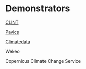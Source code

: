# Demonstrators

[CLINT](https://clint.dkrz.de/) 

[Pavics](https://pavics-sdi.readthedocs.io/en/latest/index.html)

[Climatedata](Climatedata.ca)

Wekeo

Copernicus Climate Change Service 